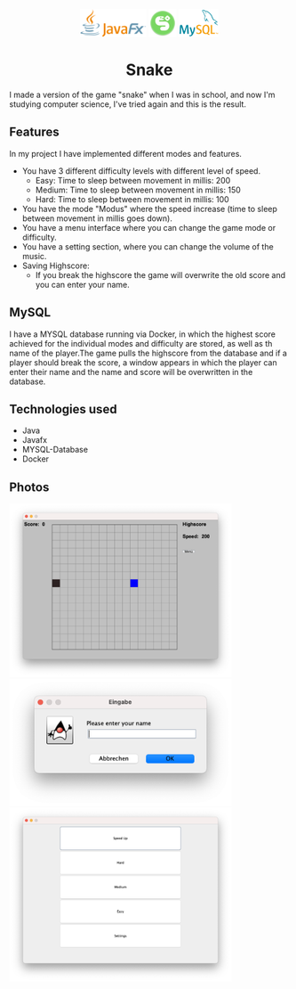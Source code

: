 <div align="center">
  <img src="img/javafx.png" height="50px" style="display: inline-block; margin-left: auto; margin-right: auto;">
  <img src="img/snake.png" height="50px" style="display: inline-block; margin-left: auto; margin-right: auto;">
  <img src="img/mysql.png" height="50px" style="display: inline-block; margin-left: auto; margin-right: auto;">

# Snake
</div>

I made a version of the game "snake" when I was in school, and now I'm studying computer science, I've tried again and this is the result.

## Features
In my project I have implemented different modes and features.
- You have 3 different difficulty levels with different level of speed.
  - Easy: Time to sleep between movement in millis: 200
  - Medium: Time to sleep between movement in millis: 150
  - Hard: Time to sleep between movement in millis: 100
- You have the mode "Modus" where the speed increase (time to sleep between movement in millis goes down).
- You have a menu interface where you can change the game mode or difficulty.
- You have a setting section, where you can change the volume of the music.
- Saving Highscore:
  - If you break the highscore the game will overwrite the old score and you can enter your name.

## MySQL
I have a MYSQL database running via Docker, in which the highest score achieved for the individual modes and difficulty are stored, as well as th name of the player.The game pulls the highscore from the database and if a player should break the score, a window appears in which the player can enter their name and the name and score will be overwritten in the database.


## Technologies used
- Java
- Javafx
- MYSQL-Database
- Docker



## Photos
<img src="img/Game.png" width="400">
<img src="img/Name.png" width="400">
<img src="img/Menu.png" width="400">